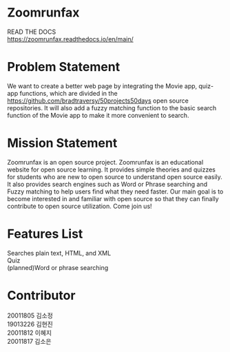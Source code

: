 # Zoomrunfax
READ THE DOCS  
https://zoomrunfax.readthedocs.io/en/main/


# Problem Statement
We want to create a better web page by integrating the Movie app, quiz-app functions, which are divided in the https://github.com/bradtraversy/50projects50days open source repositories. It will also add a fuzzy matching function to the basic search function of the Movie app to make it more convenient to search.

# Mission Statement

Zoomrunfax is an open source project.
Zoomrunfax is an educational website for open source learning. It provides simple theories and quizzes for students who are new to open source to understand open source easily. It also provides search engines such as Word or Phrase searching and Fuzzy matching to help users find what they need faster. Our main goal is to become interested in and familiar with open source so that they can finally contribute to open source utilization. Come join us!

# Features List
Searches plain text, HTML, and XML  
Quiz  
(planned)Word or phrase searching  

# Contributor 

20011805 김소정  
19013226 김현진  
20011812 이혜지  
20011817 김소은  
